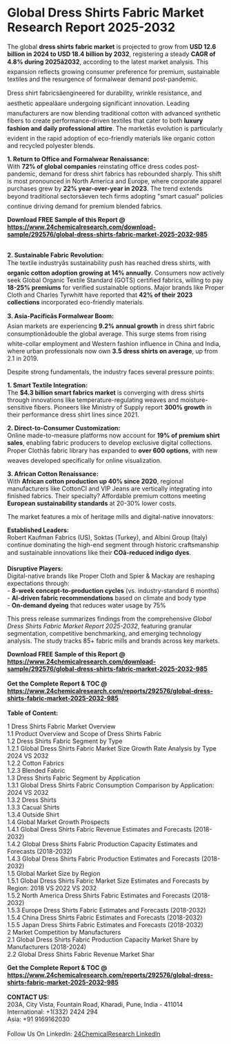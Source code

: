 <h1>Global Dress Shirts Fabric Market Research Report 2025-2032</h1><p>The global <strong>dress shirts fabric market</strong> is projected to grow from <strong>USD 12.6 billion in 2024 to USD 18.4 billion by 2032</strong>, registering a steady <strong>CAGR of 4.8% during 2025â2032</strong>, according to the latest market analysis. This expansion reflects growing consumer preference for premium, sustainable textiles and the resurgence of formalwear demand post-pandemic.</p><p>Dress shirt fabricsâengineered for durability, wrinkle resistance, and aesthetic appealâare undergoing significant innovation. Leading manufacturers are now blending traditional cotton with advanced synthetic fibers to create performance-driven textiles that cater to both <strong>luxury fashion and daily professional attire</strong>. The marketâs evolution is particularly evident in the rapid adoption of eco-friendly materials like organic cotton and recycled polyester blends.</p><p><strong>1. Return to Office and Formalwear Renaissance:</strong><br>
With <strong>72% of global companies</strong> reinstating office dress codes post-pandemic, demand for dress shirt fabrics has rebounded sharply. This shift is most pronounced in North America and Europe, where corporate apparel purchases grew by <strong>22% year-over-year in 2023</strong>. The trend extends beyond traditional sectorsâeven tech firms adopting "smart casual" policies continue driving demand for premium blended fabrics.</p><div><b>Download FREE Sample of this Report @ 
            <a href="https://www.24chemicalresearch.com/download-sample/292576/global-dress-shirts-fabric-market-2025-2032-985">
            https://www.24chemicalresearch.com/download-sample/292576/global-dress-shirts-fabric-market-2025-2032-985</a></b></div><br><p><strong>2. Sustainable Fabric Revolution:</strong><br>
The textile industryâs sustainability push has reached dress shirts, with <strong>organic cotton adoption growing at 14% annually</strong>. Consumers now actively seek Global Organic Textile Standard (GOTS) certified fabrics, willing to pay <strong>18-25% premiums</strong> for verified sustainable options. Major brands like Proper Cloth and Charles Tyrwhitt have reported that <strong>42% of their 2023 collections</strong> incorporated eco-friendly materials.</p><p><strong>3. Asia-Pacificâs Formalwear Boom:</strong><br>
Asian markets are experiencing <strong>9.2% annual growth</strong> in dress shirt fabric consumptionâdouble the global average. This surge stems from rising white-collar employment and Western fashion influence in China and India, where urban professionals now own <strong>3.5 dress shirts on average</strong>, up from 2.1 in 2019.</p><p>Despite strong fundamentals, the industry faces several pressure points:</p><p><strong>1. Smart Textile Integration:</strong><br>
The <strong>$4.3 billion smart fabrics market</strong> is converging with dress shirts through innovations like temperature-regulating weaves and moisture-sensitive fibers. Pioneers like Ministry of Supply report <strong>300% growth</strong> in their performance dress shirt lines since 2021.</p><p><strong>2. Direct-to-Consumer Customization:</strong><br>
Online made-to-measure platforms now account for <strong>19% of premium shirt sales</strong>, enabling fabric producers to develop exclusive digital collections. Proper Clothâs fabric library has expanded to <strong>over 600 options</strong>, with new weaves developed specifically for online visualization.</p><p><strong>3. African Cotton Renaissance:</strong><br>
With <strong>African cotton production up 40% since 2020</strong>, regional manufacturers like CottonCI and VIP Jeans are vertically integrating into finished fabrics. Their specialty? Affordable premium cottons meeting <strong>European sustainability standards</strong> at 20-30% lower costs.</p><p>The market features a mix of heritage mills and digital-native innovators:</p><p><strong>Established Leaders:</strong><br>
Robert Kaufman Fabrics (US), Soktas (Turkey), and Albini Group (Italy) continue dominating the high-end segment through historic craftsmanship and sustainable innovations like their <strong>COâ-reduced indigo dyes</strong>.</p><p><strong>Disruptive Players:</strong><br>
Digital-native brands like Proper Cloth and Spier &amp; Mackay are reshaping expectations through:<br>
- <strong>8-week concept-to-production cycles</strong> (vs. industry-standard 6 months)<br>
- <strong>AI-driven fabric recommendations</strong> based on climate and body type<br>
- <strong>On-demand dyeing</strong> that reduces water usage by 75%</p><p>This press release summarizes findings from the comprehensive <em>Global Dress Shirts Fabric Market Report 2025-2032</em>, featuring granular segmentation, competitive benchmarking, and emerging technology analysis. The study tracks 85+ fabric mills and brands across key markets.</p><div><b>Download FREE Sample of this Report @ 
            <a href="https://www.24chemicalresearch.com/download-sample/292576/global-dress-shirts-fabric-market-2025-2032-985">
            https://www.24chemicalresearch.com/download-sample/292576/global-dress-shirts-fabric-market-2025-2032-985</a></b></div><br><div><b>Get the Complete Report & TOC @ 
            <a href="https://www.24chemicalresearch.com/reports/292576/global-dress-shirts-fabric-market-2025-2032-985">
            https://www.24chemicalresearch.com/reports/292576/global-dress-shirts-fabric-market-2025-2032-985</a></b></div><br>
            <b>Table of Content:</b><p>1 Dress Shirts Fabric Market Overview<br />
    1.1 Product Overview and Scope of Dress Shirts Fabric<br />
    1.2 Dress Shirts Fabric Segment by Type<br />
        1.2.1 Global Dress Shirts Fabric Market Size Growth Rate Analysis by Type 2024 VS 2032<br />
        1.2.2 Cotton Fabrics<br />
        1.2.3 Blended Fabric<br />
    1.3 Dress Shirts Fabric Segment by Application<br />
        1.3.1 Global Dress Shirts Fabric Consumption Comparison by Application: 2024 VS 2032<br />
        1.3.2 Dress Shirts<br />
        1.3.3 Cacual Shirts<br />
        1.3.4 Outside Shirt<br />
    1.4 Global Market Growth Prospects<br />
        1.4.1 Global Dress Shirts Fabric Revenue Estimates and Forecasts (2018-2032)<br />
        1.4.2 Global Dress Shirts Fabric Production Capacity Estimates and Forecasts (2018-2032)<br />
        1.4.3 Global Dress Shirts Fabric Production Estimates and Forecasts (2018-2032)<br />
    1.5 Global Market Size by Region<br />
        1.5.1 Global Dress Shirts Fabric Market Size Estimates and Forecasts by Region: 2018 VS 2022 VS 2032<br />
        1.5.2 North America Dress Shirts Fabric Estimates and Forecasts (2018-2032)<br />
        1.5.3 Europe Dress Shirts Fabric Estimates and Forecasts (2018-2032)<br />
        1.5.4 China Dress Shirts Fabric Estimates and Forecasts (2018-2032)<br />
        1.5.5 Japan Dress Shirts Fabric Estimates and Forecasts (2018-2032)<br />
2 Market Competition by Manufacturers<br />
    2.1 Global Dress Shirts Fabric Production Capacity Market Share by Manufacturers (2018-2024)<br />
    2.2 Global Dress Shirts Fabric Revenue Market Shar</p><div><b>Get the Complete Report & TOC @ 
            <a href="https://www.24chemicalresearch.com/reports/292576/global-dress-shirts-fabric-market-2025-2032-985">
            https://www.24chemicalresearch.com/reports/292576/global-dress-shirts-fabric-market-2025-2032-985</a></b></div><br><b>CONTACT US:</b><br>
            203A, City Vista, Fountain Road, Kharadi, Pune, India - 411014<br>
            International: +1(332) 2424 294<br>
            Asia: +91 9169162030 <br><br>
            Follow Us On LinkedIn: <a href="https://www.linkedin.com/company/24chemicalresearch/">24ChemicalResearch LinkedIn</a>